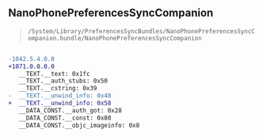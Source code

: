 ## NanoPhonePreferencesSyncCompanion

> `/System/Library/PreferencesSyncBundles/NanoPhonePreferencesSyncCompanion.bundle/NanoPhonePreferencesSyncCompanion`

```diff

-1042.5.4.0.0
+1071.0.0.0.0
   __TEXT.__text: 0x1fc
   __TEXT.__auth_stubs: 0x50
   __TEXT.__cstring: 0x39
-  __TEXT.__unwind_info: 0x48
+  __TEXT.__unwind_info: 0x58
   __DATA_CONST.__auth_got: 0x28
   __DATA_CONST.__const: 0x80
   __DATA_CONST.__objc_imageinfo: 0x8

```
